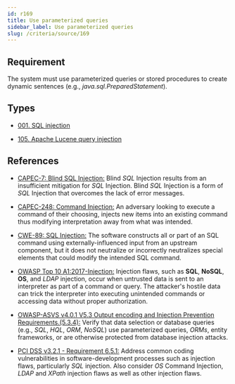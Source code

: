 ```yaml
---
id: r169
title: Use parameterized queries
sidebar_label: Use parameterized queries
slug: /criteria/source/169
---
```


## Requirement

The system must use parameterized queries or stored procedures
to create dynamic sentences (e.g., *java.sql.PreparedStatement*).

## Types

- [001. SQL injection](https://docs.fluidattacks.com/types/001)

- [105. Apache Lucene query injection](https://fluidattacks.com/products/rules/findings/105/)

## References

- [CAPEC-7: Blind SQL Injection:](http://capec.mitre.org/data/definitions/7.html)
Blind *SQL* Injection results from an insufficient mitigation for *SQL*
Injection.
Blind *SQL* Injection is a form of *SQL* Injection that overcomes the lack of
error messages.

- [CAPEC-248: Command Injection:](http://capec.mitre.org/data/definitions/248.html)
An adversary looking to execute a command of their choosing,
injects new items into an existing command thus modifying interpretation away
from what was intended.

- [CWE-89: SQL Injection:](https://cwe.mitre.org/data/definitions/89.html)
The software constructs all or part of an SQL command using
externally-influenced input from an upstream component,
but it does not neutralize or incorrectly neutralizes special elements that
could modify the intended SQL command.

- [OWASP Top 10 A1:2017-Injection:](https://owasp.org/www-project-top-ten/OWASP_Top_Ten_2017/Top_10-2017_A1-Injection)
Injection flaws, such as **SQL**, **NoSQL**, **OS**, and *LDAP* injection,
occur when untrusted data is sent to an interpreter as part of a command or
query.
The attacker's hostile data can trick the interpreter into executing unintended
commands or accessing data without proper authorization.

- [OWASP-ASVS v4.0.1 V5.3 Output encoding and Injection Prevention Requirements.(5.3.4):](https://owasp.org/www-project-application-security-verification-standard/)
Verify that data selection or database queries
(e.g., *SQL*, *HQL*, *ORM*, *NoSQL*) use parameterized queries, *ORMs*,
entity frameworks, or are otherwise protected from database injection attacks.

- [PCI DSS v3.2.1 - Requirement 6.5.1:](https://www.pcisecuritystandards.org/documents/PCI_DSS_v3-2-1.pdf)
Address common coding vulnerabilities in software-development processes such as
injection flaws, particularly *SQL* injection.
Also consider *OS* Command Injection, *LDAP* and *XPath* injection flaws as
well as other injection flaws.
